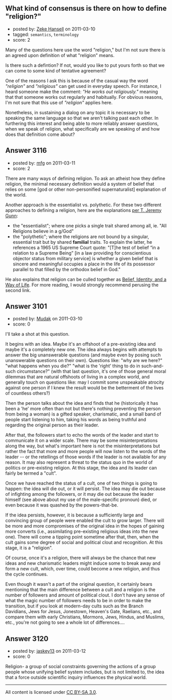 ## What kind of consensus is there on how to define "religion?"

- posted by: [Zeke Hansell](https://stackexchange.com/users/-1/1244-zeke-hansell) on 2011-03-10
- tagged: `semantics`, `terminology`
- score: 2

Many of the questions here use the word "religion," but I'm not sure there is an agreed upon definition of what "religion" means.

Is there such a defintion? If not, would you like to put yours forth so that we can come to some kind of tentative agreement?

One of the reasons I ask this is because of the casual way the word *"religion"* and *"religious"* can get used in everyday speech. For instance, I heard someone make the comment: *"He works out religiously."* meaning that that someone works out regularly and habitually. For obvious reasons, I'm not sure that this use of *"religion"* applies here.

Nonetheless, in sustaining a dialog on any topic it is necessary to be speaking the same language so that we aren't talking past each other. In furthering this interest and being able to more reliably answer questions, when we speak of religion, what specifically are we speaking of and how does that definition come about?


## Answer 3116

- posted by: [mfg](https://stackexchange.com/users/-1/135-mfg) on 2011-03-11
- score: 2

<p>There are many ways of defining religion. To ask an atheist how they define religion, the minimal necessary definition would a system of belief that relies on some [god or other non-personified supernaturalist] explanation of the world.</p>

<p>Another approach is the essentialist vs. polythetic. For these two different approaches to defining a religion, here are the explanations <a href="http://www.law.harvard.edu/students/orgs/hrj/iss16/gunn.pdf" rel="nofollow">per T. Jeremy Gunn</a>:</p>

<ul>
<li>the "essentialist"; where one picks a single trait shared among all, ie. "All Religions believe in a g/God"</li>
<li>the "polythetic"; where the religions are not bound by a singular, essential trait but by shared <strong>familial</strong> traits. To explain the latter, he references a 1965 US Supreme Court quote: "[T]he test of belief “in a relation to a Supreme Being” [in a law providing for conscientious objector status from military service] is whether a given belief that is sincere and meaningful occupies a place in the life of its possessor parallel to that filled by the orthodox belief in God."</li>
</ul>

<p>He also explains that religion can be culled together as <a href="http://www.law.harvard.edu/students/orgs/hrj/iss16/gunn.shtml#Heading68" rel="nofollow">Belief, Identity, and a Way of Life</a>. For more reading, I would strongly recommend perusing the second link.</p>



## Answer 3101

- posted by: [Mudak](https://stackexchange.com/users/-1/205-mudak) on 2011-03-10
- score: 0

I'll take a shot at this question.

It begins with an idea.  Maybe it's an offshoot of a pre-existing idea and maybe it's a completely new one.  The idea always begins with attempts to answer the big unanswerable questions (and maybe even by posing such unanswerable questions on their own).  Questions like:  "why are we here?"  "what happens when you die?"  "what is the 'right' thing to do in such-and-such circumstance?" (with that last question, it's one of those general moral dilemmas that are natural offshoots of living in a complex world, and generally touch on questions like: may I commit some unspeakable atrocity against one person if I knew the result would be the betterment of the lives of countless others?)

Then the person talks about the idea and finds that he (historically it has been a 'he' more often than not but there's nothing preventing the person from being a woman) is a gifted speaker, charismatic, and a small band of people start listening to him, taking his words as being truthful and regarding the original person as their leader.

After that, the followers start to echo the words of the leader and start to communicate it on a wider scale.  There may be some misinterpretations along the way, but what's important here is not the misinterpretations but rather the fact that more and more people will now listen to the words of the leader -- or the retellings of those words if the leader is not available for any reason.  It may also represent a threat to the status quo in the world of politics or pre-existing religion.  At this stage, the idea and its leader can fairly be termed a "cult".

Once we have reached the status of a cult, one of two things is going to happen:  the idea will die out, or it will persist.  The idea may die out because of infighting among the followers, or it may die out because the leader himself (see above about my use of the male-specific pronoun) died, or even because it was quashed by the powers-that-be.

If the idea persists, however, it is because a sufficiently large and convincing group of people were enabled the cult to grow larger.  There will be more and more compromises of the original idea in the hopes of gaining more converts (i.e., assimilating pre-existing religious ideas into the new one).  There will come a tipping point sometime after that, then, when the cult gains some degree of social and political clout and recognition.  At this stage, it is a "religion".

Of course, once it's a religion, there will always be the chance that new ideas and new charismatic leaders might induce some to break away and form a new cult, which, over time, could become a new religion, and thus the cycle continues.

Even though it wasn't a part of the original question, it certainly bears mentioning that the main difference between a cult and a religion is the number of followers and amount of political clout.  I don't have any sense of what the magic number of followers needs to be in order to make the transition, but if you look at modern-day cults such as the Branch Davidians, Jews for Jesus, Jonestown, Heaven's Gate, Raelians, etc., and compare them with early Christians, Mormons, Jews, Hindus, and Muslims, etc., you're not going to see a whole lot of differences....


## Answer 3120

- posted by: [jaskey13](https://stackexchange.com/users/-1/1107-jaskey13) on 2011-03-12
- score: 0

Religion- a group of social constraints governing the actions of a group people whose unifying belief system includes, but is not limited to, the idea that a force outside scientific inquiry influences the physical world.   



---

All content is licensed under [CC BY-SA 3.0](https://creativecommons.org/licenses/by-sa/3.0/).
